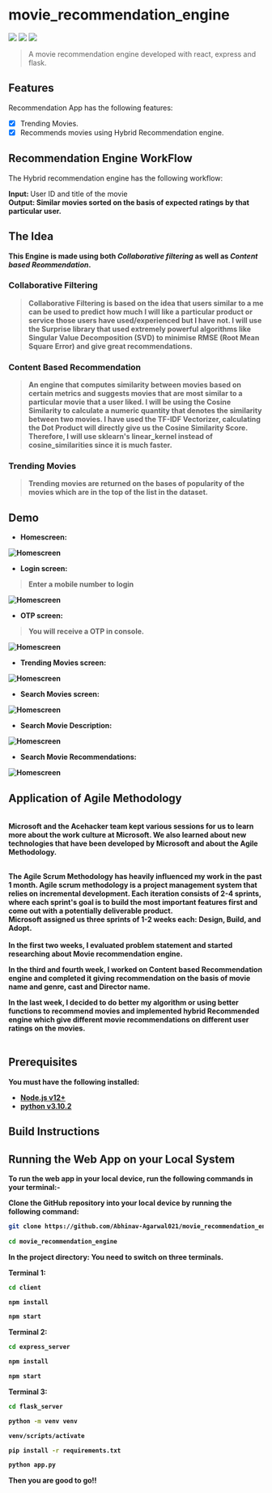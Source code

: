 # movie_recommendation_engine

<img src="https://img.shields.io/badge/react%20-%2320232a.svg?&style=for-the-badge&logo=react&logoColor=%2361DAFB"/> <img src="https://img.shields.io/badge/express%20-%2320232a.svg?&style=for-the-badge&logo=express&logoColor=%2361DAFB"/> <img src="https://img.shields.io/badge/flask%20-%2320232a.svg?&style=for-the-badge&logo=flask&logoColor=%2361DAFB"/>

> A movie recommendation engine developed with react, express and flask.

## Features

Recommendation App has the following features:

- [x] Trending Movies.
- [x] Recommends movies using Hybrid Recommendation engine.

## Recommendation Engine WorkFlow

  The Hybrid recommendation engine has the following workflow:

  <strong> Input: </strong> User ID and title of the movie
  <br>
  <strong> Output: <strong> Similar movies sorted on the basis of expected ratings by that particular user.
  
## The Idea
  
  This Engine is made using both <em>Collaborative filtering</em> as well as <em>Content based Reommendation</em>.
  
  ### Collaborative Filtering
  
  >Collaborative Filtering is based on the idea that users similar to a me can be used to predict how much I will like a particular product or service those users have used/experienced but I have not. I will use the Surprise library that used extremely powerful algorithms like Singular Value Decomposition (SVD) to minimise RMSE (Root Mean Square Error) and give great recommendations.
  
  ### Content Based Recommendation
  
  >An engine that computes similarity between movies based on certain metrics and suggests movies that are most similar to a particular movie that a user liked. I will be using the Cosine Similarity to calculate a numeric quantity that denotes the similarity between two movies. I have used the TF-IDF Vectorizer, calculating the Dot Product will directly give us the Cosine Similarity Score. Therefore, I will use sklearn's linear_kernel instead of cosine_similarities since it is much faster.
  
  ### Trending Movies
  
  > Trending movies are returned on the bases of popularity of the movies which are in the top of the list in the dataset.
  
## Demo
  
  - Homescreen:

![Homescreen](./Images/Homescreen.png "Homescreen")
  
  - Login screen:
  
>Enter a mobile number to login
  
![Homescreen](./Images/LoginScreen.png "Login Screen")
  
  - OTP screen:
  
>You will receive a OTP in console. 
  
![Homescreen](./Images/otpScreen.png "OTP Screen")
  
  - Trending Movies screen:
  
![Homescreen](./Images/Trending.png "Trending Movies screen")
  
  - Search Movies screen:
  
![Homescreen](./Images/select.png "Search Movies screen")
  
  - Search Movie Description:
  
![Homescreen](./Images/MovieDesc.png "Search Movie Description")
  
  - Search Movie Recommendations:
  
![Homescreen](./Images/Recommed.png "Search Movie Recommendations")
  
  ## Application of Agile Methodology
<br>
Microsoft and the Acehacker team kept various sessions for us to learn more about the work culture at Microsoft. We also learned about new technologies that have been developed by Microsoft and about the Agile Methodology. <br><br>

The <strong>Agile Scrum Methodology</strong> has heavily influenced my work in the past 1 month. 
Agile scrum methodology is a project management system that relies on incremental development. Each iteration consists of 2-4 sprints, where each sprint's goal is to build the most important features first and come out with a potentially deliverable product. <br>
Microsoft assigned us three sprints of 1-2 weeks each: <strong>Design, Build, and Adopt.</strong><br><br>
In the <strong>first two weeks</strong>, I evaluated problem statement and started researching about Movie recommendation engine.

In the <strong>third and fourth week</strong>, I worked on Content based Recommendation engine and completed it giving recommendation on the basis of movie name and genre, cast and Director name. <br>

In the <strong>last week</strong>, I decided to do better my algorithm or using better functions to recommend movies and implemented hybrid Recommended engine which give different movie recommendations on different user ratings on the movies. <br><br>
  
 ## Prerequisites

You must have the following installed:

- [Node.js v12+](https://nodejs.org/en/download/)
- [python v3.10.2](https://www.python.org/downloads/)
  
## Build Instructions

Running the Web App on your Local System
--------------------------------

To run the web app in your local device, run the following commands in your terminal:-

Clone the GitHub repository into your local device by running the following command:
```bash
git clone https://github.com/Abhinav-Agarwal021/movie_recommendation_engine
  
cd movie_recommendation_engine
```
In the project directory:
  You need to switch on three terminals.
  
 Terminal 1:
  ```bash
cd client
  
npm install
  
npm start
```
  
  Terminal 2:
  ```bash
cd express_server
  
npm install
  
npm start
```
  
  Terminal 3:
  ```bash
cd flask_server
  
python -m venv venv
  
venv/scripts/activate
  
pip install -r requirements.txt
  
python app.py
```
  
Then you are good to go!!
